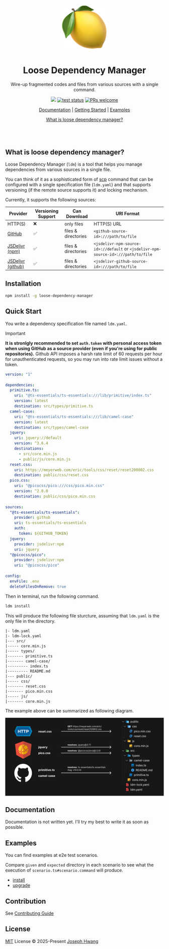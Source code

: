 <p align="center">
<a href="#">
<img src="https://raw.githubusercontent.com/ldm-org/ldm/refs/heads/master/assets/logo.png" height="150">
</a>
</p>

<h1 align="center">
Loose Dependency Manager
</h1>
<p align="center">
Wire-up fragmented codes and files from various sources with a single command.
<p>
<p align="center">
  <a href="https://www.npmjs.com/package/loose-dependency-manager"><img src="https://img.shields.io/npm/v/loose-dependency-manager?color=729B1B&label="></a>
  <a href="https://github.com/ldm-org/ldm/actions/workflows/test.yml"><img src="https://github.com/ldm-org/ldm/actions/workflows/test.yml/badge.svg?branch=release-please--branches--master" alt="test status"></a>
  <a href="https://github.com/ldm-org/ldm/blob/master/.github/CONTRIBUTING.md"><img src="https://img.shields.io/badge/PRs-welcome-brightgreen.svg" alt="PRs welcome"></img></a>
<p>

<p align="center">
 <a href="#documentation">Documentation</a> | <a href="#quick-start">Getting Started</a> | <a href="#examples">Examples</a>
</p>
<p align="center">
<a href="#what-is-loose-dependency-manager">What is loose dependency manager?</a>
</p>

<h4 align="center">

</h4>
<br>
<br>

## What is loose dependency manager?

Loose Dependency Manager (`ldm`) is a tool that helps you manage dependencies from various sources in a single file.

You can think of it as a sophisticated form of [scp](https://en.wikipedia.org/wiki/Secure_copy_protocol) command
that can be configured with a single specification file (`ldm.yaml`) 
and that supports versioning (if the remote source supports it) and locking mechanism.

Currently, it supports the following sources:

| Provider | Versioning Support | Can Download | URI Format |
| --- | --- | --- | --- |
| HTTP(S) | ❌ | only files | HTTP(S) URL |
| [GitHub](https://github.com/) | ✅ | files & directories | `<github-source-id>:///path/to/file` |
| [JSDelivr (npm)](https://www.jsdelivr.com/) | ✅ | files & directories | `<jsdelivr-npm-source-id>://default` or `<jsdelivr-npm-source-id>:///path/to/file` |
| [JSDelivr (github)](https://www.jsdelivr.com/?docs=gh) | ✅ | files & directories | `<jsdelivr-github-source-id>:///path/to/file` |

## Installation

```sh
npm install -g loose-dependency-manager
```

## Quick Start

You write a dependency specification file named `ldm.yaml`. 

> [!IMPORTANT]
> **It is stronlgly recommended to set `auth.token` with personal access token**
> **when using GitHub as a source provider (even if you're using for public repositories).**
> Github API imposes a harsh rate limit of 60 requests per hour for unauthenticated requests, 
> so you may run into rate limit issues without a token.

```yaml
version: "1"

dependencies:
  primitive.ts:
    uri: "@ts-essentials/ts-essentials:///lib/primitive/index.ts"
    version: latest
    destination: src/types/primitive.ts
  camel-case:
    uri: "@ts-essentials/ts-essentials:///lib/camel-case"
    version: latest
    destination: src/types/camel-case
  jquery:
    uri: jquery://default
    version: ^3.6.4
    destinations:
      - src/core.min.js
      - public/js/core.min.js
  reset.css:
    uri: https://meyerweb.com/eric/tools/css/reset/reset200802.css
    destination: public/css/reset.css
  pico.css:
    uri: "@picocss/pico:///css/pico.min.css"
    version: ^2.0.0
    destination: public/css/pico.min.css

sources:
  "@ts-essentials/ts-essentials":
    provider: github
    uri: ts-essentials/ts-essentials
    auth:
      token: ${GITHUB_TOKEN}
  jquery:
    provider: jsdelivr:npm
    uri: jquery
  "@picocss/pico":
    provider: jsdelivr:npm
    uri: "@picocss/pico"

config:
  envFile: .env
  deleteFilesOnRemove: true
```

Then in terminal, run the following command.

```sh
ldm install
```

This will produce the following file sturcture, 
assuming that `ldm.yaml` is the only file in the directory.

```
|- ldm.yaml
|- ldm-lock.yaml
|--- src/
|----- core.min.js
|----- types/
|------- primitive.ts
|------- camel-case/
|--------- index.ts
|--------- README.md
|--- public/
|----- css/
|------- reset.css
|------- pico.min.css
|----- js/
|------- core.min.js
```

The example above can be summarized as following diagram.

![example](./assets/diagram.png)

## Documentation

Documentation is not written yet.
I'll try my best to write it as soon as possible.

## Examples

You can find examples at e2e test scenarios.

Compare `given` and `expected` directory in each scenario
to see what the execution of `scenario.ts#scenario.command` will produce.

- [install](./tests/install/scenarios)
- [upgrade](./tests/upgrade/scenarios)

## Contribution

See [Contributing Guide](./.github/CONTRIBUTING.md)

## License

[MIT](./LICENSE) License © 2025-Present [Joseph Hwang](https://github.com/01Joseph-Hwang10)
